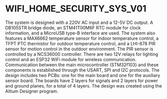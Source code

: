 # WIFI_HOME_SECURITY_SYS_V01
 
The system is designed with a 220V AC input and a 12-5V DC output. A DB105STR bridge diode, an STM41T00M6F RTC module for clock information, and a MicroUSB type-B interface are used. The system also features a MAX6662 temperature sensor for indoor temperature control, a TFPT PTC thermistor for outdoor temperature control, and a LHI-878 PIR sensor for motion control in the outdoor environment. The PIR sensor is controlled by a NCS36000 controller. There are two 12V relays for lighting control and an ESP32 WiFi module for wireless communication. Communication between the main microcontroller (STM32f103) and these components is established through the USART, SPI and I2C protocols. The design includes two PCBs: one for the main board and one for the auxiliary sensor board. The boards have 2 layers for signals and 2 layers for power and ground planes, for a total of 4 layers. The design was created using the Altium Designer program.
